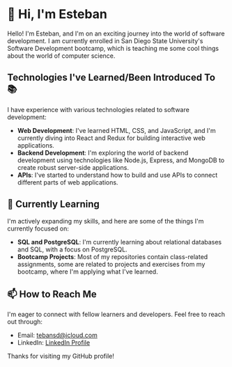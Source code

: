 # 👋 Hi, I'm Esteban

Hello! I'm Esteban, and I'm on an exciting journey into the world of software development. I am currently enrolled in San Diego State University's Software Development bootcamp, which is teaching me some cool things about the world of computer science.

## Technologies I've Learned/Been Introduced To 📚

I have experience with various technologies related to software development:

- **Web Development**: I've learned HTML, CSS, and JavaScript, and I'm currently diving into React and Redux for building interactive web applications.
- **Backend Development**: I'm exploring the world of backend development using technologies like Node.js, Express, and MongoDB to create robust server-side applications.
- **APIs**: I've started to understand how to build and use APIs to connect different parts of web applications.

## 🌱 Currently Learning

I'm actively expanding my skills, and here are some of the things I'm currently focused on:

- **SQL and PostgreSQL**: I'm currently learning about relational databases and SQL, with a focus on PostgreSQL.
- **Bootcamp Projects**: Most of my repositories contain class-related assignments, some are related to projects and exercises from my bootcamp, where I'm applying what I've learned.

## 📫 How to Reach Me

I'm eager to connect with fellow learners and developers. Feel free to reach out through:

- Email: [tebansd@icloud.com](mailto:tebansd@icloud.com)
- LinkedIn: [LinkedIn Profile](www.linkedin.com/in/esteban-sepulveda-a06789161)

Thanks for visiting my GitHub profile!

<!---
estebansep1/estebansep1 is a ✨ special ✨ repository because its `README.md` (this file) appears on your GitHub profile.
You can click the Preview link to take a look at your changes.
--->
